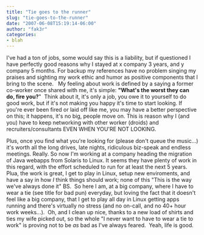 ```yaml
---
title: "Tie goes to the runner"
slug: "tie-goes-to-the-runner"
date: "2007-06-08T15:19:14-06:00"
author: "fak3r"
categories:
- blah
---
```




I've had a ton of jobs, some would say this is a liability, but if questioned I have perfectly good reasons why I stayed at x company 3 years, and y company 5 months. For backup my references have no problem singing my praises and sighting my work ethic and humor as positive components that I bring to the scene.   My feeling about work is defined by a saying a former co-worker once shared with me, it's simple: **"What's the worst they can do, fire you?**"  Think about it, it's only a job, you owe it to yourself to do good work, but if it's not making you happy it's time to start looking. If you're ever been fired or laid off like me, you may have a better perspective on this; it happens, it's no big, people move on. This is reason why I (and you) have to keep networking with other worker (droids) and recruiters/consultants EVEN WHEN YOU'RE NOT LOOKING.

<!-- more -->

Plus, once you find what you're looking for (please don't queue the music...) it's worth all the long drives, late nights, ridiculous biz-speak and endless meetings. Really. So now I'm working at a company heading the migration of Java webapps from Solaris to Linux. It seems they have plenty of work in this regard, with the effort scheduled to run for at least the next 5 years. Plua, the work is great, I get to play in Linux, setup new enviroments, and have a say in how *I* think things should work; none of this "This is the way we've always done it" BS.  So here I am, at a big company, where I have to wear a tie (see title for bad pun) everyday, but loving the fact that it doesn't feel like a big company, that I get to play all day in Linux getting apps running and there's virtually no stress (and no on-call, and no 40+ hour work weeks...).  Oh, and I clean up nice, thanks to a new load of shirts and ties my wife picked out, so the whole "I never want to have to wear a tie to work" is proving not to be *as* bad as I've always feared.  Yeah, life is good.
